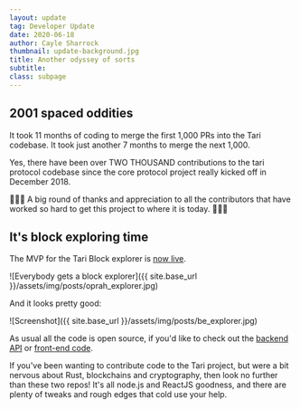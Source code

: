 ```yaml
---
layout: update
tag: Developer Update
date: 2020-06-18
author: Cayle Sharrock
thumbnail: update-background.jpg
title: Another odyssey of sorts
subtitle:
class: subpage
---
```


## 2001 spaced oddities

It took 11 months of coding to merge the first 1,000 PRs into the Tari codebase.
It took just another 7 months to merge the next 1,000.

Yes, there have been over TWO THOUSAND contributions to the tari protocol codebase since the core protocol project
really kicked off in December 2018.

👏👏👏 A big round of thanks and appreciation to all the contributors that have worked so hard to get this project to
where it is today. 👏👏👏

## It's block exploring time

The MVP for the Tari Block explorer is [now live](https://explore.tari.com).

![Everybody gets a block explorer]({{ site.base_url }}/assets/img/posts/oprah_explorer.jpg)

And it looks pretty good:

![Screenshot]({{ site.base_url }}/assets/img/posts/be_explorer.jpg)

As usual all the code is open source, if you'd like to check out the
[backend API](https://github.com/tari-project/blockchain-explorer-api) or
[front-end code](https://github.com/tari-project/block-explorer-frontend).

If you've been wanting to contribute code to the Tari project, but were a bit nervous about Rust, blockchains and
cryptography, then look no further than these two repos! It's all node.js and ReactJS goodness, and there are plenty of
tweaks and rough edges that cold use your help.
